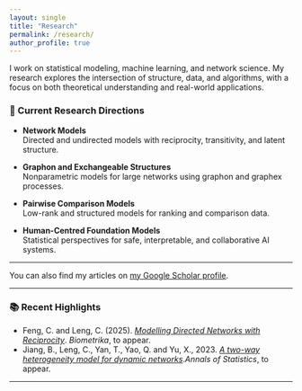 ```yaml
---
layout: single
title: "Research"
permalink: /research/
author_profile: true
---
```


I work on statistical modeling, machine learning, and network science. My research explores the intersection of structure, data, and algorithms, with a focus on both theoretical understanding and real-world applications.

### 📌 Current Research Directions

- **Network Models**  
  Directed and undirected models with reciprocity, transitivity, and latent structure.
  
- **Graphon and Exchangeable Structures**  
  Nonparametric models for large networks using graphon and graphex processes.

- **Pairwise Comparison Models**  
  Low-rank and structured models for ranking and comparison data.

- **Human-Centred Foundation Models**  
  Statistical perspectives for safe, interpretable, and collaborative AI systems.

---

<div class="wordwrap">You can also find my articles on <a href="{{site.author.googlescholar}}">my Google Scholar profile</a>.</div>

---

### 📚 Recent Highlights

- Feng, C. and Leng, C. (2025). [*Modelling Directed Networks with Reciprocity*](https://doi.org/10.1093/biomet/asad123). *Biometrika*, to appear.
- Jiang, B., Leng, C., Yan, T., Yao, Q. and Yu, X., 2023. [*A two-way heterogeneity model for dynamic networks*](https://arxiv.org/abs/2305.12643).*Annals of Statistics*, to appear.

---

